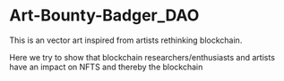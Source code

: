 # Art-Bounty-Badger_DAO
This is an vector art inspired from artists rethinking blockchain.

Here we try to show that blockchain researchers/enthusiasts and artists have an impact on NFTS and thereby the blockchain
